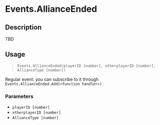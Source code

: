 # Events.AllianceEnded
## Description
TBD

## Usage
> `Events.AllianceEnded(playerID [number], otherplayerID [number], AllianceType [number])`

Regular event: you can subscribe to it through `Events.AllianceEnded.Add(<function handler>)`

### Parameters
- `playerID [number]`
- `otherplayerID [number]`
- `AllianceType [number]`